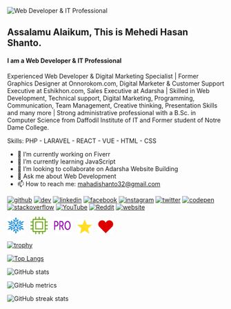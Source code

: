 ![Web Developer & IT Professional](https://media.licdn.com/dms/image/D5622AQFBXQsuz5aDzg/feedshare-shrink_1280/0/1703753012184?e=1706745600&v=beta&t=mr_VGwUmUdDsGI-fas_Fte9L2naIlgvz9iXPpiHBBA4)

## Assalamu Alaikum, This is Mehedi Hasan Shanto.
#### I am a Web Developer & IT Professional

Experienced Web Developer & Digital Marketing Specialist | Former Graphics Designer at Onnorokom.com, Digital Marketer & Customer Support Executive at Eshikhon.com, Sales Executive at Adarsha | Skilled in Web Development, Technical support, Digital Marketing, Programming, Communication, Team Management, Creative thinking, Presentation Skills and many more | Strong administrative professional with a B.Sc. in Computer Science from Daffodil Institute of IT and Former student of Notre Dame College.

Skills: PHP - LARAVEL - REACT - VUE - HTML - CSS

- 🔭 I’m currently working on Fiverr 
- 🌱 I’m currently learning JavaScript 
- 👯 I’m looking to collaborate on Adarsha Website Building 
- 💬 Ask me about Web Development 
- 📫 How to reach me: mahadishanto32@gmail.com 


[<img src='https://cdn.jsdelivr.net/npm/simple-icons@3.0.1/icons/github.svg' alt='github' height='40'>](https://github.com/mahadishanto32)  [<img src='https://cdn.jsdelivr.net/npm/simple-icons@3.0.1/icons/dev-dot-to.svg' alt='dev' height='40'>](https://dev.to/mahadishanto32)  [<img src='https://cdn.jsdelivr.net/npm/simple-icons@3.0.1/icons/linkedin.svg' alt='linkedin' height='40'>](https://www.linkedin.com/in/mahadishanto32/)  [<img src='https://cdn.jsdelivr.net/npm/simple-icons@3.0.1/icons/facebook.svg' alt='facebook' height='40'>](https://www.facebook.com/mahadi.shanto2)  [<img src='https://cdn.jsdelivr.net/npm/simple-icons@3.0.1/icons/instagram.svg' alt='instagram' height='40'>](https://www.instagram.com/mahadishanto32/)  [<img src='https://cdn.jsdelivr.net/npm/simple-icons@3.0.1/icons/twitter.svg' alt='twitter' height='40'>](https://twitter.com/MahadiShanto32)  [<img src='https://cdn.jsdelivr.net/npm/simple-icons@3.0.1/icons/codepen.svg' alt='codepen' height='40'>](https://codepen.io/mahadishanto32)  [<img src='https://cdn.jsdelivr.net/npm/simple-icons@3.0.1/icons/stackoverflow.svg' alt='stackoverflow' height='40'>](https://stackoverflow.com/users/mahadishanto32)  [<img src='https://cdn.jsdelivr.net/npm/simple-icons@3.0.1/icons/youtube.svg' alt='YouTube' height='40'>](https://www.youtube.com/channel/@mahadishanto32)  [<img src='https://cdn.jsdelivr.net/npm/simple-icons@3.0.1/icons/reddit.svg' alt='Reddit' height='40'>](https://www.reddit.com/user/mahadishanto32)  [<img src='https://cdn.jsdelivr.net/npm/simple-icons@3.0.1/icons/icloud.svg' alt='website' height='40'>](https://www.fiverr.com/mahadi_shanto32?up_rollout=true)  

<a href='https://archiveprogram.github.com/'><img src='https://raw.githubusercontent.com/acervenky/animated-github-badges/master/assets/acbadge.gif' width='40' height='40'></a> <a href='https://docs.github.com/en/developers'><img src='https://raw.githubusercontent.com/acervenky/animated-github-badges/master/assets/devbadge.gif' width='40' height='40'></a> <a href='https://github.com/pricing'><img src='https://raw.githubusercontent.com/acervenky/animated-github-badges/master/assets/pro.gif' width='40' height='40'></a> <a href='https://stars.github.com/'><img src='https://raw.githubusercontent.com/acervenky/animated-github-badges/master/assets/starbadge.gif' width='35' height='35'></a> <a href='https://docs.github.com/en/github/supporting-the-open-source-community-with-github-sponsors'><img src='https://raw.githubusercontent.com/acervenky/animated-github-badges/master/assets/sponsorbadge.gif' width='35' height='35'></a> 

[![trophy](https://github-profile-trophy.vercel.app/?username=mahadishanto32)](https://github.com/ryo-ma/github-profile-trophy)

[![Top Langs](https://github-readme-stats.vercel.app/api/top-langs/?username=mahadishanto32)](https://github.com/anuraghazra/github-readme-stats)

![GitHub stats](https://github-readme-stats.vercel.app/api?username=mahadishanto32&show_icons=true)  

![GitHub metrics](https://metrics.lecoq.io/mahadishanto32)  

![GitHub streak stats](https://streak-stats.demolab.com/?user=mahadishanto32)  

